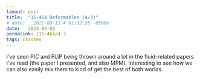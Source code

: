 ```yaml
---
layout: post
title:  "15-464 Deformables (4/3)"
# date:   2021-08-11 # 01:32:35 -0500o
date:   2023-04-03
permalink: /15-464/4-3
tags: classes
---
```


I've seen PIC and FLIP being thrown around a lot in the fluid-related papers I've read (the paper I presented, and also MPM). Interesting to see how we can also easily mix them to kind of get the best of both worlds. 